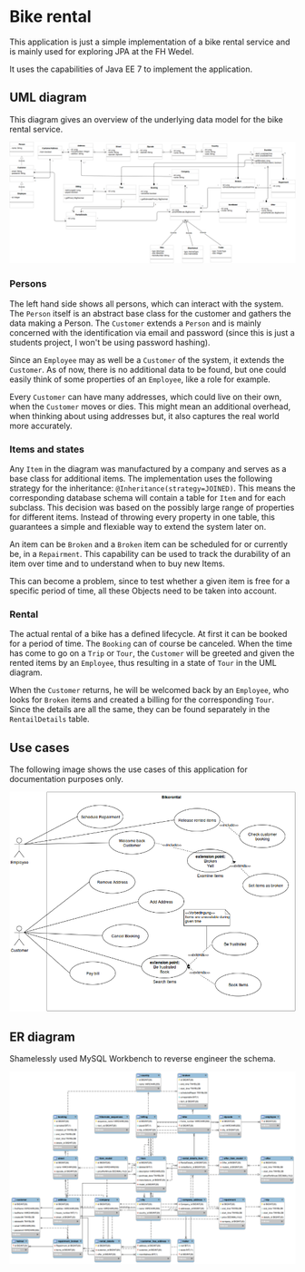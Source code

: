 # Bike rental

This application is just a simple implementation of a bike rental service and
is mainly used for exploring JPA at the FH Wedel.

It uses the capabilities of Java EE 7 to implement the application.

## UML diagram

This diagram gives an overview of the underlying data model for the bike
rental service.

![UML diagram for a bikerental service](https://raw.githubusercontent.com/noobymatze/bikerental/master/bikerental-uml.png)

### Persons

The left hand side shows all persons, which can interact with the system.
The `Person` itself is an abstract base class for the customer and gathers
the data making a Person. The `Customer` extends a `Person` and is mainly 
concerned with the identification via email and password (since this is just
a students project, I won't be using password hashing).

Since an `Employee` may as well be a `Customer` of the system, it extends
the `Customer`. As of now, there is no additional data to be found, but
one could easily think of some properties of an `Employee`, like a role
for example.

Every `Customer` can have many addresses, which could live on their own,
when the `Customer` moves or dies. This might mean an additional overhead,
when thinking about using addresses but, it also captures the real world
more accurately.

### Items and states

Any `Item` in the diagram was manufactured by a company and serves as a base
class for additional items. The implementation uses the following strategy
for the inheritance: `@Inheritance(strategy=JOINED)`.
This means the corresponding database schema will contain a table for `Item`
and for each subclass. This decision was based on the possibly large range
of properties for different items. Instead of throwing every property in
one table, this guarantees a simple and flexiable way to extend the system
later on.

An item can be `Broken` and a `Broken` item can be scheduled for or 
currently be, in a `Repairment`. This capability can be used to track
the durability of an item over time and to understand when to buy new
Items.

This can become a problem, since to test whether a given item is free for
a specific period of time, all these Objects need to be taken into account.

### Rental

The actual rental of a bike has a defined lifecycle. At first it can be
booked for a period of time. The `Booking` can of course be canceled. When
the time has come to go on a `Trip` or `Tour`, the `Customer` will be greeted
and given the rented items by an `Employee`, thus resulting in a state of `Tour`
in the UML diagram. 

When the `Customer` returns, he will be welcomed back by an `Employee`, who
looks for `Broken` items and created a billing for the corresponding `Tour`.
Since the details are all the same, they can be found separately in the `RentailDetails`
table. 

## Use cases

The following image shows the use cases of this application for documentation 
purposes only.

![Use cases for bikerental](https://raw.githubusercontent.com/noobymatze/bikerental/master/bikerental-use-cases-final.png)

## ER diagram

Shamelessly used MySQL Workbench to reverse engineer the schema.

![Entity relationship diagram](https://raw.githubusercontent.com/noobymatze/bikerental/master/bikerental-er.png)


